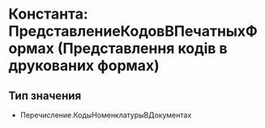 ﻿# Константа: ПредставлениеКодовВПечатныхФормах (Представлення кодів в друкованих формах)

## Тип значения

- Перечисление.КодыНоменклатурыВДокументах

